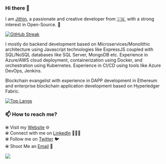 ### Hi there 👋

I am [Jithin](https://jithinzachariah.in/), a passionate and creative developer from [🇮🇳 ](https://en.wikipedia.org/wiki/India)&nbsp;with a strong interest in Open-Source. 🎯 

[![GitHub Streak](http://github-readme-streak-stats.herokuapp.com?user=jithin-zachariah&theme=dracula&hide_border=true)](https://git.io/streak-stats)

I mostly do backend development based on Microservices/Monolithic architecture using Javascript technologies like ExpressJS coupled with SQL/NoSQL databases like SQL Server, MongoDB etc. Experience in Azure/AWS cloud deployment, containerization using Docker, and orchestration using Kubernetes. Experience in CI/CD using tools like Azure DevOps, Jenkins.

Blockchain evangelist with experience in DAPP development in Ethereum and enterprise blockchain application development based on Hyperledger Fabric. 

[![Top Langs](https://github-readme-stats.vercel.app/api/top-langs/?username=jithin-zachariah)](https://github.com/anuraghazra/github-readme-stats)

### 📫 How to reach me? 

  ⦿ Visit my [Website](https://jithinzachariah.in/) 🌐 <br>
  ⦿ Connect with me on [LinkedIn](https://www.linkedin.com/in/jithinzachariah/) 👨🏻‍💻 <br>
  ⦿ Follow me on [Twitter](https://twitter.com/Jithin_Zac) 🐦 <br>
  ⦿ Shoot Me an [Email](mailto:jithin.zachariah96@gmail.com) 💌 <br>
  
  
  ![](https://komarev.com/ghpvc/?username=jithin-zachariah)


